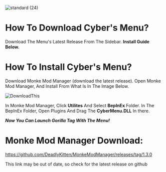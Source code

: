 
![standard (24)](https://user-images.githubusercontent.com/119136143/214175336-1dc88b76-afb4-4361-be35-9691f832395b.gif)

# How To Download Cyber's Menu?

Download The Menu's Latest Release From
The Sidebar. **Install Guide Below.**


# How To Install Cyber's Menu?
 Download Monke Mod Manager (download the latest release).
 Open Monke Mod Manager, And Install From What Is In The Image Below.
 
 ![DownloadThis](https://user-images.githubusercontent.com/119136143/214298102-bfa5291c-42bd-43bd-8421-7ed8ccf34c57.png)
 
 In Monke Mod Manager, Click **Utilites** And Select **BepInEx** Folder.
 In The BepInEx Folder, Open Plugins And Drag The  **CyberMenu.DLL**  In there.

 ***Now You Can Launch Gorilla Tag With The Menu!***


# Monke Mod Manager Download:

https://github.com/DeadlyKitten/MonkeModManager/releases/tag/1.3.0

This link may be out of date, so check
for the latest release on github
